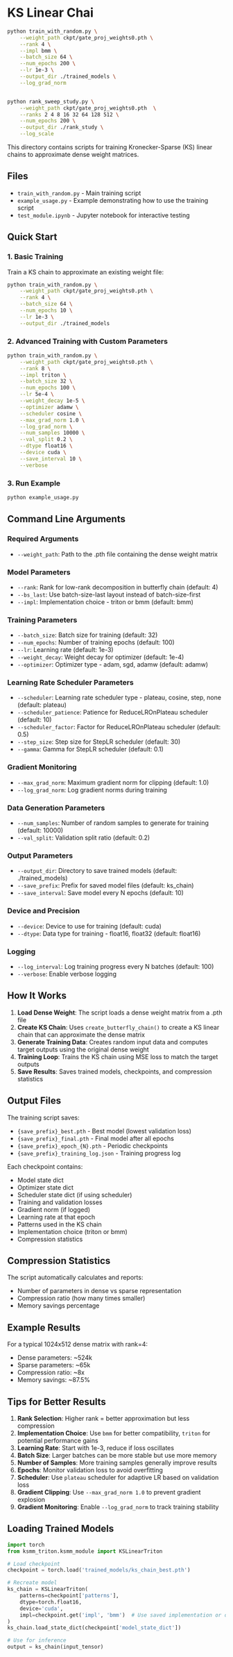 # KS Linear Chai

```bash
python train_with_random.py \
    --weight_path ckpt/gate_proj_weights0.pth \
    --rank 4 \
    --impl bmm \
    --batch_size 64 \
    --num_epochs 200 \
    --lr 1e-3 \
    --output_dir ./trained_models \
    --log_grad_norm


python rank_sweep_study.py \
    --weight_path ckpt/gate_proj_weights0.pth  \
    --ranks 2 4 8 16 32 64 128 512 \
    --num_epochs 200 \
    --output_dir ./rank_study \
    --log_scale

```


This directory contains scripts for training Kronecker-Sparse (KS) linear chains to approximate dense weight matrices.

## Files

- `train_with_random.py` - Main training script
- `example_usage.py` - Example demonstrating how to use the training script
- `test_module.ipynb` - Jupyter notebook for interactive testing

## Quick Start

### 1. Basic Training

Train a KS chain to approximate an existing weight file:

```bash
python train_with_random.py \
    --weight_path ckpt/gate_proj_weights0.pth \
    --rank 4 \
    --batch_size 64 \
    --num_epochs 10 \
    --lr 1e-3 \
    --output_dir ./trained_models
```

### 2. Advanced Training with Custom Parameters

```bash
python train_with_random.py \
    --weight_path ckpt/gate_proj_weights0.pth \
    --rank 8 \
    --impl triton \
    --batch_size 32 \
    --num_epochs 100 \
    --lr 5e-4 \
    --weight_decay 1e-5 \
    --optimizer adamw \
    --scheduler cosine \
    --max_grad_norm 1.0 \
    --log_grad_norm \
    --num_samples 10000 \
    --val_split 0.2 \
    --dtype float16 \
    --device cuda \
    --save_interval 10 \
    --verbose
```

### 3. Run Example

```bash
python example_usage.py
```

## Command Line Arguments

### Required Arguments
- `--weight_path`: Path to the .pth file containing the dense weight matrix

### Model Parameters
- `--rank`: Rank for low-rank decomposition in butterfly chain (default: 4)
- `--bs_last`: Use batch-size-last layout instead of batch-size-first
- `--impl`: Implementation choice - triton or bmm (default: bmm)

### Training Parameters
- `--batch_size`: Batch size for training (default: 32)
- `--num_epochs`: Number of training epochs (default: 100)
- `--lr`: Learning rate (default: 1e-3)
- `--weight_decay`: Weight decay for optimizer (default: 1e-4)
- `--optimizer`: Optimizer type - adam, sgd, adamw (default: adamw)

### Learning Rate Scheduler Parameters
- `--scheduler`: Learning rate scheduler type - plateau, cosine, step, none (default: plateau)
- `--scheduler_patience`: Patience for ReduceLROnPlateau scheduler (default: 10)
- `--scheduler_factor`: Factor for ReduceLROnPlateau scheduler (default: 0.5)
- `--step_size`: Step size for StepLR scheduler (default: 30)
- `--gamma`: Gamma for StepLR scheduler (default: 0.1)

### Gradient Monitoring
- `--max_grad_norm`: Maximum gradient norm for clipping (default: 1.0)
- `--log_grad_norm`: Log gradient norms during training

### Data Generation Parameters
- `--num_samples`: Number of random samples to generate for training (default: 10000)
- `--val_split`: Validation split ratio (default: 0.2)

### Output Parameters
- `--output_dir`: Directory to save trained models (default: ./trained_models)
- `--save_prefix`: Prefix for saved model files (default: ks_chain)
- `--save_interval`: Save model every N epochs (default: 10)

### Device and Precision
- `--device`: Device to use for training (default: cuda)
- `--dtype`: Data type for training - float16, float32 (default: float16)

### Logging
- `--log_interval`: Log training progress every N batches (default: 100)
- `--verbose`: Enable verbose logging

## How It Works

1. **Load Dense Weight**: The script loads a dense weight matrix from a .pth file
2. **Create KS Chain**: Uses `create_butterfly_chain()` to create a KS linear chain that can approximate the dense matrix
3. **Generate Training Data**: Creates random input data and computes target outputs using the original dense weight
4. **Training Loop**: Trains the KS chain using MSE loss to match the target outputs
5. **Save Results**: Saves trained models, checkpoints, and compression statistics

## Output Files

The training script saves:
- `{save_prefix}_best.pth` - Best model (lowest validation loss)
- `{save_prefix}_final.pth` - Final model after all epochs
- `{save_prefix}_epoch_{N}.pth` - Periodic checkpoints
- `{save_prefix}_training_log.json` - Training progress log

Each checkpoint contains:
- Model state dict
- Optimizer state dict
- Scheduler state dict (if using scheduler)
- Training and validation losses
- Gradient norm (if logged)
- Learning rate at that epoch
- Patterns used in the KS chain
- Implementation choice (triton or bmm)
- Compression statistics

## Compression Statistics

The script automatically calculates and reports:
- Number of parameters in dense vs sparse representation
- Compression ratio (how many times smaller)
- Memory savings percentage

## Example Results

For a typical 1024x512 dense matrix with rank=4:
- Dense parameters: ~524k
- Sparse parameters: ~65k  
- Compression ratio: ~8x
- Memory savings: ~87.5%

## Tips for Better Results

1. **Rank Selection**: Higher rank = better approximation but less compression
2. **Implementation Choice**: Use `bmm` for better compatibility, `triton` for potential performance gains
3. **Learning Rate**: Start with 1e-3, reduce if loss oscillates
4. **Batch Size**: Larger batches can be more stable but use more memory
5. **Number of Samples**: More training samples generally improve results
6. **Epochs**: Monitor validation loss to avoid overfitting
7. **Scheduler**: Use `plateau` scheduler for adaptive LR based on validation loss
8. **Gradient Clipping**: Use `--max_grad_norm 1.0` to prevent gradient explosion
9. **Gradient Monitoring**: Enable `--log_grad_norm` to track training stability

## Loading Trained Models

```python
import torch
from ksmm_triton.ksmm_module import KSLinearTriton

# Load checkpoint
checkpoint = torch.load('trained_models/ks_chain_best.pth')

# Recreate model
ks_chain = KSLinearTriton(
    patterns=checkpoint['patterns'],
    dtype=torch.float16,
    device='cuda',
    impl=checkpoint.get('impl', 'bmm')  # Use saved implementation or default to bmm
)
ks_chain.load_state_dict(checkpoint['model_state_dict'])

# Use for inference
output = ks_chain(input_tensor)
```
